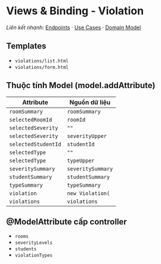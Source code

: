 # Views & Binding - Violation

*Liên kết nhanh*: [Endpoints](../../APIs/Violation/Endpoints.md) · [Use Cases](UseCases.md) · [Domain Model](DomainModel.mmd)

## Templates

- `violations/list.html`
- `violations/form.html`

## Thuộc tính Model (model.addAttribute)

| Attribute | Nguồn dữ liệu |
| --- | --- |
| `roomSummary` | `roomSummary` |
| `selectedRoomId` | `roomId` |
| `selectedSeverity` | `""` |
| `selectedSeverity` | `severityUpper` |
| `selectedStudentId` | `studentId` |
| `selectedType` | `""` |
| `selectedType` | `typeUpper` |
| `severitySummary` | `severitySummary` |
| `studentSummary` | `studentSummary` |
| `typeSummary` | `typeSummary` |
| `violation` | `new Violation(` |
| `violations` | `violations` |

## @ModelAttribute cấp controller

- `rooms`
- `severityLevels`
- `students`
- `violationTypes`
